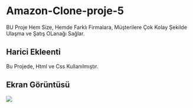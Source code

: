 <h1> Amazon-Clone-proje-5 </h1>

BU Proje Hem Size, Hemde Farklı Firmalara, Müşterilere Çok Kolay Şekilde Ulaşma ve Şatış OLanağı Sağlar.

<h2> Harici Ekleenti </h2>

Bu Projede, Html ve Css Kullanılmıştır.

<h2> Ekran Görüntüsü </h2>

![](Amazon-Clone-Proje-5.gif)
